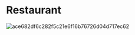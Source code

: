 # Restaurant
![ace682df6c282f5c21e6f16b76726d04d717ec62](https://github.com/abdoweb123/Restaurant/assets/96248035/583f95de-e426-4c62-a098-1c0eadf8118b)
